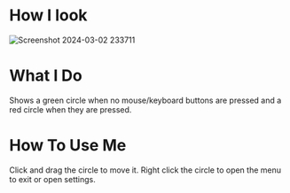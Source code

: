 # How I look
![Screenshot 2024-03-02 233711](https://github.com/peavey2787/KeyDownAlert/assets/11081113/18296272-c342-4685-a0e1-ad7479f78dcb)

# What I Do
Shows a green circle when no mouse/keyboard buttons are pressed and a red circle when they are pressed. 

# How To Use Me
Click and drag the circle to move it.
Right click the circle to open the menu to exit or open settings.

